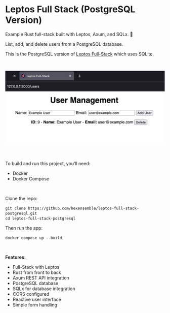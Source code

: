 # Leptos Full Stack (PostgreSQL Version)

Example Rust full-stack built with Leptos, Axum, and SQLx. 🧱

List, add, and delete users from a PostgreSQL database.

This is the PostgreSQL version of [Leptos Full-Stack](https://github.com/hexensemble/leptos-full-stack) which uses SQLite.

<br>

![Leptos Full Stack](preview.png)

<br>

To build and run this project, you’ll need:

- Docker
- Docker Compose

<br>

Clone the repo:

```
git clone https://github.com/hexensemble/leptos-full-stack-postgresql.git
cd leptos-full-stack-postgresql
```

Then run the app:

```
docker compose up --build
```

<br>

**Features:**

- Full-Stack with Leptos
- Rust from front to back
- Axum REST API integration
- PostgreSQL database
- SQLx for database integration
- CORS configured
- Reactive user interface
- Simple form handling
